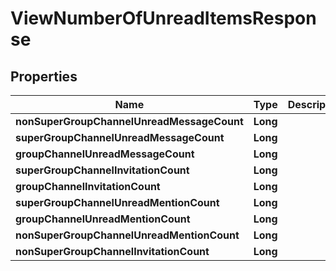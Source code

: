 

# ViewNumberOfUnreadItemsResponse


## Properties

| Name | Type | Description | Notes |
|------------ | ------------- | ------------- | -------------|
|**nonSuperGroupChannelUnreadMessageCount** | **Long** |  |  [optional] |
|**superGroupChannelUnreadMessageCount** | **Long** |  |  [optional] |
|**groupChannelUnreadMessageCount** | **Long** |  |  [optional] |
|**superGroupChannelInvitationCount** | **Long** |  |  [optional] |
|**groupChannelInvitationCount** | **Long** |  |  [optional] |
|**superGroupChannelUnreadMentionCount** | **Long** |  |  [optional] |
|**groupChannelUnreadMentionCount** | **Long** |  |  [optional] |
|**nonSuperGroupChannelUnreadMentionCount** | **Long** |  |  [optional] |
|**nonSuperGroupChannelInvitationCount** | **Long** |  |  [optional] |



